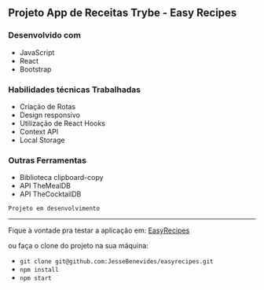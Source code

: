 ## Projeto App de Receitas Trybe - Easy Recipes
 ### Desenvolvido com
 - JavaScript
 - React
 - Bootstrap
 
 ### Habilidades técnicas Trabalhadas
 - Criação de Rotas
 - Design responsivo
 - Utilização de React Hooks
 - Context API
 - Local Storage
  
 ### Outras Ferramentas
 - Biblioteca clipboard-copy
 - API TheMealDB
 - API TheCocktailDB
 
`Projeto em desenvolvimento`

---
 Fique à vontade pra testar a aplicação em:
[EasyRecipes](https://easyrecipes-eight.vercel.app)

ou faça o clone do projeto na sua máquina:
- `git clone git@github.com:JesseBenevides/easyrecipes.git`
- `npm install`
- `npm start`
